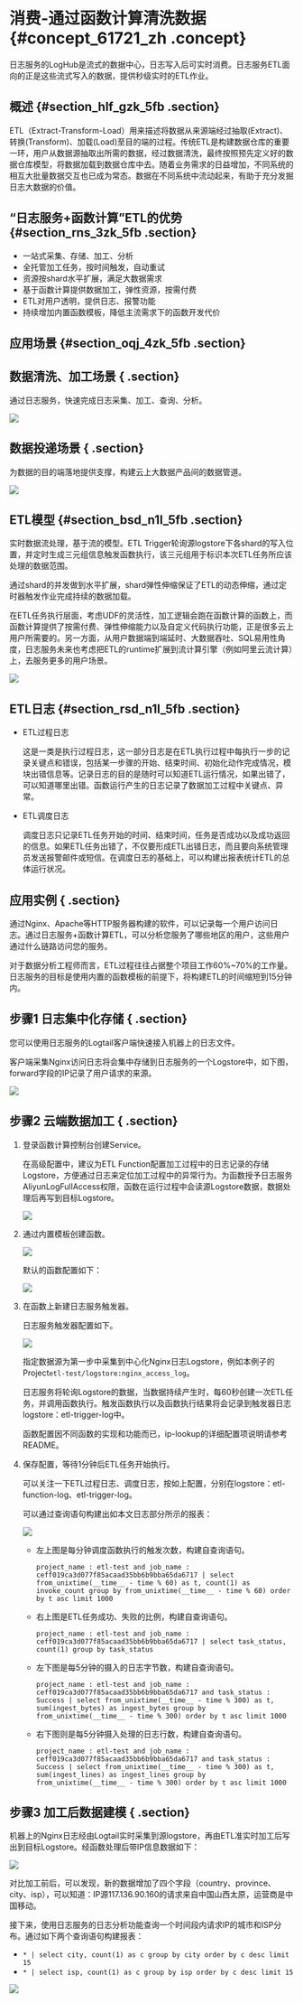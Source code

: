 # 消费-通过函数计算清洗数据 {#concept_61721_zh .concept}

日志服务的LogHub是流式的数据中心，日志写入后可实时消费。日志服务ETL面向的正是这些流式写入的数据，提供秒级实时的ETL作业。

## 概述 {#section_hlf_gzk_5fb .section}

ETL（Extract-Transform-Load）用来描述将数据从来源端经过抽取\(Extract\)、转换\(Transform\)、加载\(Load\)至目的端的过程。传统ETL是构建数据仓库的重要一环，用户从数据源抽取出所需的数据，经过数据清洗，最终按照预先定义好的数据仓库模型，将数据加载到数据仓库中去。随着业务需求的日益增加，不同系统的相互大批量数据交互也已成为常态。数据在不同系统中流动起来，有助于充分发掘日志大数据的价值。

## “日志服务+函数计算”ETL的优势 {#section_rns_3zk_5fb .section}

-   一站式采集、存储、加工、分析
-   全托管加工任务，按时间触发，自动重试
-   资源按shard水平扩展，满足大数据需求
-   基于函数计算提供数据加工，弹性资源，按需付费
-   ETL对用户透明，提供日志、报警功能
-   持续增加内置函数模板，降低主流需求下的函数开发代价

## 应用场景 {#section_oqj_4zk_5fb .section}

## 数据清洗、加工场景 { .section}

通过日志服务，快速完成日志采集、加工、查询、分析。

![](http://static-aliyun-doc.oss-cn-hangzhou.aliyuncs.com/assets/img/13202/155928436832403_zh-CN.png)

## 数据投递场景 { .section}

为数据的目的端落地提供支撑，构建云上大数据产品间的数据管道。

![](http://static-aliyun-doc.oss-cn-hangzhou.aliyuncs.com/assets/img/13202/155928436832404_zh-CN.png)

## ETL模型 {#section_bsd_n1l_5fb .section}

实时数据流处理，基于流的模型。ETL Trigger轮询源logstore下各shard的写入位置，并定时生成三元组信息触发函数执行，该三元组用于标识本次ETL任务所应该处理的数据范围。

通过shard的并发做到水平扩展，shard弹性伸缩保证了ETL的动态伸缩，通过定时器触发作业完成持续的数据加载。

在ETL任务执行层面，考虑UDF的灵活性，加工逻辑会跑在函数计算的函数上，而函数计算提供了按需付费、弹性伸缩能力以及自定义代码执行功能，正是很多云上用户所需要的。另一方面，从用户数据端到端延时、大数据吞吐、SQL易用性角度，日志服务未来也考虑把ETL的runtime扩展到流计算引擎（例如阿里云流计算）上，去服务更多的用户场景。

![](http://static-aliyun-doc.oss-cn-hangzhou.aliyuncs.com/assets/img/13202/155928436832405_zh-CN.png)

## ETL日志 {#section_rsd_n1l_5fb .section}

-   ETL过程日志

    这是一类是执行过程日志，这一部分日志是在ETL执行过程中每执行一步的记录关键点和错误，包括某一步骤的开始、结束时间、初始化动作完成情况，模块出错信息等。记录日志的目的是随时可以知道ETL运行情况，如果出错了，可以知道哪里出错。函数运行产生的日志记录了数据加工过程中关键点、异常。

-   ETL调度日志

    调度日志只记录ETL任务开始的时间、结束时间，任务是否成功以及成功返回的信息。如果ETL任务出错了，不仅要形成ETL出错日志，而且要向系统管理员发送报警邮件或短信。在调度日志的基础上，可以构建出报表统计ETL的总体运行状况。


## 应用实例 { .section}

通过Nginx、Apache等HTTP服务器构建的软件，可以记录每一个用户访问日志。通过日志服务+函数计算ETL，可以分析您服务了哪些地区的用户，这些用户通过什么链路访问您的服务。

对于数据分析工程师而言，ETL过程往往占据整个项目工作60%~70%的工作量。日志服务的目标是使用内置的函数模板的前提下，将构建ETL的时间缩短到15分钟内。

## 步骤1 日志集中化存储 { .section}

您可以使用日志服务的Logtail客户端快速接入机器上的日志文件。

客户端采集Nginx访问日志将会集中存储到日志服务的一个Logstore中，如下图，forward字段的IP记录了用户请求的来源。

![](http://static-aliyun-doc.oss-cn-hangzhou.aliyuncs.com/assets/img/13202/155928436932406_zh-CN.png)

## 步骤2 云端数据加工 { .section}

1.  登录函数计算控制台创建Service。

    在高级配置中，建议为ETL Function配置加工过程中的日志记录的存储Logstore，方便通过日志来定位加工过程中的异常行为。为函数授予日志服务AliyunLogFullAccess权限，函数在运行过程中会读源Logstore数据，数据处理后再写到目标Logstore。

    ![](http://static-aliyun-doc.oss-cn-hangzhou.aliyuncs.com/assets/img/13202/155928436932407_zh-CN.png)

2.  通过内置模板创建函数。

    ![](http://static-aliyun-doc.oss-cn-hangzhou.aliyuncs.com/assets/img/13202/155928436932408_zh-CN.png)

    默认的函数配置如下：

    ![](http://static-aliyun-doc.oss-cn-hangzhou.aliyuncs.com/assets/img/13202/155928436932409_zh-CN.png)

3.  在函数上新建日志服务触发器。

    日志服务触发器配置如下。

    ![](http://static-aliyun-doc.oss-cn-hangzhou.aliyuncs.com/assets/img/13202/155928436932410_zh-CN.png)

    指定数据源为第一步中采集到中心化Nginx日志Logstore，例如本例子的Project`etl-test/logstore:nginx_access_log`。

    日志服务将轮询Logstore的数据，当数据持续产生时，每60秒创建一次ETL任务，并调用函数执行。触发函数执行以及函数执行结果将会记录到触发器日志logstore：etl-trigger-log中。

    函数配置因不同函数的实现和功能而已，ip-lookup的详细配置项说明请参考README。

4.  保存配置，等待1分钟后ETL任务开始执行。

    可以关注一下ETL过程日志、调度日志，按如上配置，分别在logstore：etl-function-log、etl-trigger-log。

    可以通过查询语句构建出如本文日志部分所示的报表：

    ![](http://static-aliyun-doc.oss-cn-hangzhou.aliyuncs.com/assets/img/13202/155928436932411_zh-CN.png)

    -   左上图是每分钟调度函数执行的触发次数，构建自查询语句。

        ```
        project_name : etl-test and job_name : ceff019ca3d077f85acaad35bb6b9bba65da6717 | select from_unixtime(__time__ - time % 60) as t, count(1) as invoke_count group by from_unixtime(__time__ - time % 60) order by t asc limit 1000
        
        ```

    -   右上图是ETL任务成功、失败的比例，构建自查询语句。

        ```
        project_name : etl-test and job_name : ceff019ca3d077f85acaad35bb6b9bba65da6717 | select task_status, count(1) group by task_status
        
        ```

    -   左下图是每5分钟的摄入的日志字节数，构建自查询语句。

        ```
        project_name : etl-test and job_name : ceff019ca3d077f85acaad35bb6b9bba65da6717 and task_status : Success | select from_unixtime(__time__ - time % 300) as t, sum(ingest_bytes) as ingest_bytes group by from_unixtime(__time__ - time % 300) order by t asc limit 1000
        
        ```

    -   右下图则是每5分钟摄入处理的日志行数，构建自查询语句。

        ```
        project_name : etl-test and job_name : ceff019ca3d077f85acaad35bb6b9bba65da6717 and task_status : Success | select from_unixtime(__time__ - time % 300) as t, sum(ingest_lines) as ingest_lines group by from_unixtime(__time__ - time % 300) order by t asc limit 1000
        
        ```


## 步骤3 加工后数据建模 { .section}

机器上的Nginx日志经由Logtail实时采集到源logstore，再由ETL准实时加工后写出到目标Logstore。经函数处理后带IP信息数据如下：

![](http://static-aliyun-doc.oss-cn-hangzhou.aliyuncs.com/assets/img/13202/155928436932412_zh-CN.png)

对比加工前后，可以发现，新的数据增加了四个字段（country、province、city、isp），可以知道：IP源117.136.90.160的请求来自中国山西太原，运营商是中国移动。

接下来，使用日志服务的日志分析功能查询一个时间段内请求IP的城市和ISP分布。通过如下两个查询语句构建报表：

-    `* | select city, count(1) as c group by city order by c desc limit 15` 
-    `* | select isp, count(1) as c group by isp order by c desc limit 15` 

![](http://static-aliyun-doc.oss-cn-hangzhou.aliyuncs.com/assets/img/13202/155928436932413_zh-CN.png)

